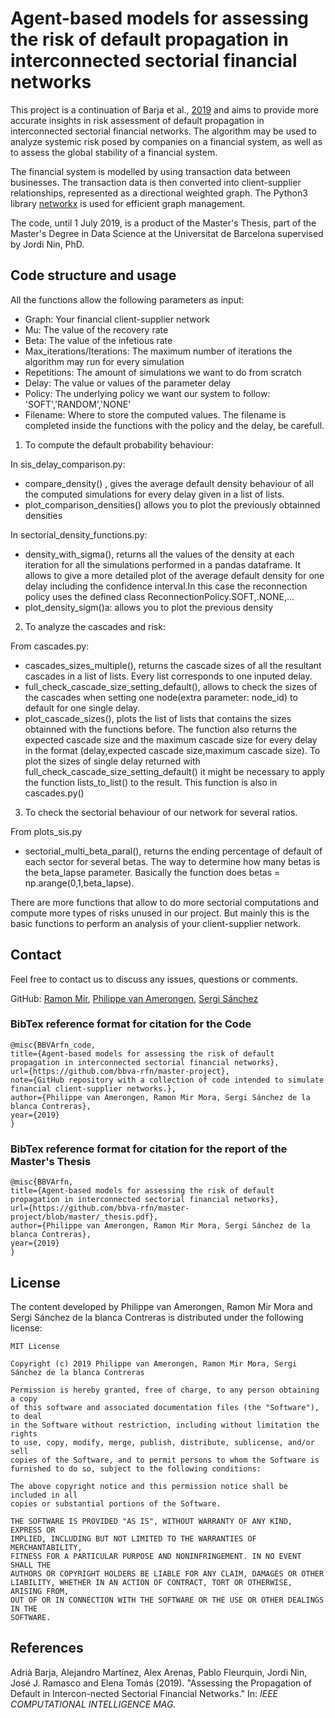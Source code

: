 # Agent-based models for assessing the risk of default propagation in interconnected sectorial financial networks

This project is a continuation of Barja et al., [2019](#references) and aims to provide more accurate insights in risk assessment of default propagation in interconnected sectorial financial networks. The algorithm may be used to analyze systemic risk posed by companies on a financial system, as well as to assess the global stability of a financial system. 

The financial system is modelled by using transaction data between businesses. The transaction data is then converted into client-supplier relationships, represented as a directional weighted graph. The Python3 library [networkx](https://networkx.github.io/) is used for efficient graph management.

The code, until 1 July 2019, is a product of the Master's Thesis, part of the Master's Degree in Data Science at the Universitat de Barcelona supervised by Jordi Nin, PhD.

## Code structure and usage

All the functions allow the following parameters as input: 
- Graph: Your financial client-supplier network 
- Mu: The value of the recovery rate
- Beta: The value of the infetious rate
- Max_iterations/Iterations: The maximum number of iterations the algorithm may run for every simulation
- Repetitions: The amount of simulations we want to do from scratch
- Delay: The value or values of the parameter delay
- Policy: The underlying policy we want our system to follow: 'SOFT','RANDOM','NONE'
- Filename: Where to store the computed values. The filename is completed inside the functions with the policy and the delay, be carefull. 

1. To compute the default probability behaviour:

In sis_delay_comparison.py:
- compare_density() , gives the average default density behaviour of all the computed simulations for every delay given in a list of lists.
- plot_comparison_densities() allows you to plot the previously obtainned densities

In sectorial_density_functions.py:
- density_with_sigma(), returns all the values of the density at each iteration for all the simulations performed in a pandas dataframe.
It allows to give a more detailed plot of the average default density for one delay including the confidence interval.In this case the reconnection policy uses the defined class ReconnectionPolicy.SOFT,.NONE,...
- plot_density_sigm()a: allows you to plot the previous density
  
2. To analyze the cascades and risk:

From cascades.py:
- cascades_sizes_multiple(), returns the cascade sizes of all the resultant cascades in a list of lists. Every list corresponds to one inputed delay.
- full_check_cascade_size_setting_default(), allows to check the sizes of the cascades when setting one node(extra parameter: node_id) to default for one single delay.
- plot_cascade_sizes(), plots the list of lists that contains the sizes obtainned with the functions before. The function also returns the expected cascade size and the maximum cascade size for every delay in the format (delay,expected cascade size,maximum cascade size).
To plot the sizes of single delay returned with full_check_cascade_size_setting_default() it might be necessary to apply the function lists_to_list() to the result. This function is also in cascades.py()

3. To check the sectorial behaviour of our network for several ratios.

From plots_sis.py
- sectorial_multi_beta_paral(), returns the ending percentage of default of each sector for several betas. The way to determine how many betas is the beta_lapse parameter. Basically the function does betas = np.arange(0,1,beta_lapse).

There are more functions that allow to do more sectorial computations and compute more types of risks unused in our project. But mainly this is the basic functions to perform an analysis of your client-supplier network. 
## Contact

Feel free to contact us to discuss any issues, questions or comments.

GitHub: [Ramon Mir](https://github.com/aemon4), [Philippe van Amerongen](https://github.com/phicoder), [Sergi Sánchez](https://github.com/Sergisanchezcontreras)

### BibTex reference format for citation for the Code
```
@misc{BBVArfn_code,
title={Agent-based models for assessing the risk of default propagation in interconnected sectorial financial networks},
url={https://github.com/bbva-rfn/master-project},
note={GitHub repository with a collection of code intended to simulate financial client-supplier networks.},
author={Philippe van Amerongen, Ramon Mir Mora, Sergi Sánchez de la blanca Contreras},
year={2019}
}
```

### BibTex reference format for citation for the report of the Master's Thesis
```
@misc{BBVArfn,
title={Agent-based models for assessing the risk of default propagation in interconnected sectorial financial networks},
url={https://github.com/bbva-rfn/master-project/blob/master/_thesis.pdf},
author={Philippe van Amerongen, Ramon Mir Mora, Sergi Sánchez de la blanca Contreras},
year={2019}
}
```
## License

The content developed by Philippe van Amerongen, Ramon Mir Mora and Sergi Sánchez de la blanca Contreras is distributed under the following license:

```
MIT License

Copyright (c) 2019 Philippe van Amerongen, Ramon Mir Mora, Sergi Sánchez de la blanca Contreras

Permission is hereby granted, free of charge, to any person obtaining a copy
of this software and associated documentation files (the "Software"), to deal
in the Software without restriction, including without limitation the rights
to use, copy, modify, merge, publish, distribute, sublicense, and/or sell
copies of the Software, and to permit persons to whom the Software is
furnished to do so, subject to the following conditions:

The above copyright notice and this permission notice shall be included in all
copies or substantial portions of the Software.

THE SOFTWARE IS PROVIDED "AS IS", WITHOUT WARRANTY OF ANY KIND, EXPRESS OR
IMPLIED, INCLUDING BUT NOT LIMITED TO THE WARRANTIES OF MERCHANTABILITY,
FITNESS FOR A PARTICULAR PURPOSE AND NONINFRINGEMENT. IN NO EVENT SHALL THE
AUTHORS OR COPYRIGHT HOLDERS BE LIABLE FOR ANY CLAIM, DAMAGES OR OTHER
LIABILITY, WHETHER IN AN ACTION OF CONTRACT, TORT OR OTHERWISE, ARISING FROM,
OUT OF OR IN CONNECTION WITH THE SOFTWARE OR THE USE OR OTHER DEALINGS IN THE
SOFTWARE.
```

## References
Adrià Barja, Alejandro Martínez, Alex Arenas, Pablo Fleurquin, Jordi Nin, José J. Ramasco and Elena Tomás (2019). "Assessing the Propagation of Default in Intercon-nected Sectorial Financial Networks." In: *IEEE COMPUTATIONAL INTELLIGENCE MAG.*

